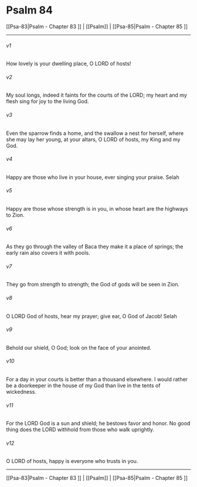 # Psalm 84

[[Psa-83|Psalm - Chapter 83 ]] | [[Psalm]] | [[Psa-85|Psalm - Chapter 85 ]]
***

###### v1
How lovely is your dwelling place, O LORD of hosts!
###### v2
My soul longs, indeed it faints for the courts of the LORD; my heart and my flesh sing for joy to the living God.
###### v3
Even the sparrow finds a home, and the swallow a nest for herself, where she may lay her young, at your altars, O LORD of hosts, my King and my God.
###### v4
Happy are those who live in your house, ever singing your praise. Selah
###### v5
Happy are those whose strength is in you, in whose heart are the highways to Zion.
###### v6
As they go through the valley of Baca they make it a place of springs; the early rain also covers it with pools.
###### v7
They go from strength to strength; the God of gods will be seen in Zion.
###### v8
O LORD God of hosts, hear my prayer; give ear, O God of Jacob! Selah
###### v9
Behold our shield, O God; look on the face of your anointed.
###### v10
For a day in your courts is better than a thousand elsewhere. I would rather be a doorkeeper in the house of my God than live in the tents of wickedness.
###### v11
For the LORD God is a sun and shield; he bestows favor and honor. No good thing does the LORD withhold from those who walk uprightly.
###### v12
O LORD of hosts, happy is everyone who trusts in you.

***

[[Psa-83|Psalm - Chapter 83 ]] | [[Psalm]] | [[Psa-85|Psalm - Chapter 85 ]]
